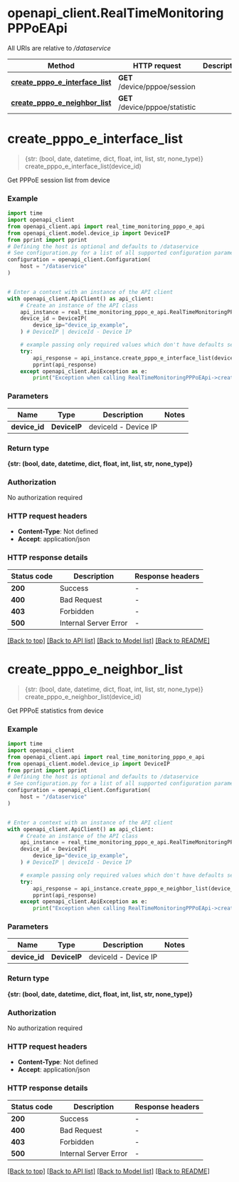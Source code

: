 # openapi_client.RealTimeMonitoringPPPoEApi

All URIs are relative to */dataservice*

Method | HTTP request | Description
------------- | ------------- | -------------
[**create_pppo_e_interface_list**](RealTimeMonitoringPPPoEApi.md#create_pppo_e_interface_list) | **GET** /device/pppoe/session | 
[**create_pppo_e_neighbor_list**](RealTimeMonitoringPPPoEApi.md#create_pppo_e_neighbor_list) | **GET** /device/pppoe/statistic | 


# **create_pppo_e_interface_list**
> {str: (bool, date, datetime, dict, float, int, list, str, none_type)} create_pppo_e_interface_list(device_id)



Get PPPoE session list from device

### Example


```python
import time
import openapi_client
from openapi_client.api import real_time_monitoring_pppo_e_api
from openapi_client.model.device_ip import DeviceIP
from pprint import pprint
# Defining the host is optional and defaults to /dataservice
# See configuration.py for a list of all supported configuration parameters.
configuration = openapi_client.Configuration(
    host = "/dataservice"
)


# Enter a context with an instance of the API client
with openapi_client.ApiClient() as api_client:
    # Create an instance of the API class
    api_instance = real_time_monitoring_pppo_e_api.RealTimeMonitoringPPPoEApi(api_client)
    device_id = DeviceIP(
        device_ip="device_ip_example",
    ) # DeviceIP | deviceId - Device IP

    # example passing only required values which don't have defaults set
    try:
        api_response = api_instance.create_pppo_e_interface_list(device_id)
        pprint(api_response)
    except openapi_client.ApiException as e:
        print("Exception when calling RealTimeMonitoringPPPoEApi->create_pppo_e_interface_list: %s\n" % e)
```


### Parameters

Name | Type | Description  | Notes
------------- | ------------- | ------------- | -------------
 **device_id** | **DeviceIP**| deviceId - Device IP |

### Return type

**{str: (bool, date, datetime, dict, float, int, list, str, none_type)}**

### Authorization

No authorization required

### HTTP request headers

 - **Content-Type**: Not defined
 - **Accept**: application/json


### HTTP response details

| Status code | Description | Response headers |
|-------------|-------------|------------------|
**200** | Success |  -  |
**400** | Bad Request |  -  |
**403** | Forbidden |  -  |
**500** | Internal Server Error |  -  |

[[Back to top]](#) [[Back to API list]](../README.md#documentation-for-api-endpoints) [[Back to Model list]](../README.md#documentation-for-models) [[Back to README]](../README.md)

# **create_pppo_e_neighbor_list**
> {str: (bool, date, datetime, dict, float, int, list, str, none_type)} create_pppo_e_neighbor_list(device_id)



Get PPPoE statistics from device

### Example


```python
import time
import openapi_client
from openapi_client.api import real_time_monitoring_pppo_e_api
from openapi_client.model.device_ip import DeviceIP
from pprint import pprint
# Defining the host is optional and defaults to /dataservice
# See configuration.py for a list of all supported configuration parameters.
configuration = openapi_client.Configuration(
    host = "/dataservice"
)


# Enter a context with an instance of the API client
with openapi_client.ApiClient() as api_client:
    # Create an instance of the API class
    api_instance = real_time_monitoring_pppo_e_api.RealTimeMonitoringPPPoEApi(api_client)
    device_id = DeviceIP(
        device_ip="device_ip_example",
    ) # DeviceIP | deviceId - Device IP

    # example passing only required values which don't have defaults set
    try:
        api_response = api_instance.create_pppo_e_neighbor_list(device_id)
        pprint(api_response)
    except openapi_client.ApiException as e:
        print("Exception when calling RealTimeMonitoringPPPoEApi->create_pppo_e_neighbor_list: %s\n" % e)
```


### Parameters

Name | Type | Description  | Notes
------------- | ------------- | ------------- | -------------
 **device_id** | **DeviceIP**| deviceId - Device IP |

### Return type

**{str: (bool, date, datetime, dict, float, int, list, str, none_type)}**

### Authorization

No authorization required

### HTTP request headers

 - **Content-Type**: Not defined
 - **Accept**: application/json


### HTTP response details

| Status code | Description | Response headers |
|-------------|-------------|------------------|
**200** | Success |  -  |
**400** | Bad Request |  -  |
**403** | Forbidden |  -  |
**500** | Internal Server Error |  -  |

[[Back to top]](#) [[Back to API list]](../README.md#documentation-for-api-endpoints) [[Back to Model list]](../README.md#documentation-for-models) [[Back to README]](../README.md)

